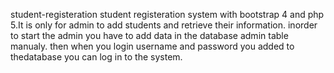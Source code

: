 student-registeration
student registeration system with bootstrap 4 and php 5.It is only for admin to add students and retrieve their information.
inorder to start the admin you have to add data in the database admin table manualy.
then when you login username and password you added to thedatabase you can log in to the system. 
